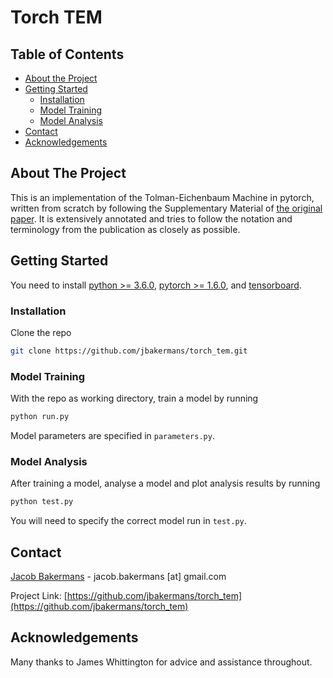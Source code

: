 <!--
[![Contributors][contributors-shield]][contributors-url]
[![Forks][forks-shield]][forks-url]
[![Stargazers][stars-shield]][stars-url]
[![Issues][issues-shield]][issues-url]
[![MIT License][license-shield]][license-url]
[![LinkedIn][linkedin-shield]][linkedin-url]
-->

# Torch TEM

<!-- TABLE OF CONTENTS -->
## Table of Contents

* [About the Project](#about-the-project)
* [Getting Started](#getting-started)
	* [Installation](#installation)
	* [Model Training](#model-training)
	* [Model Analysis](#model-analysis)	
* [Contact](#contact)
* [Acknowledgements](#acknowledgements)


<!-- ABOUT THE PROJECT -->
## About The Project

This is an implementation of the Tolman-Eichenbaum Machine in pytorch, written from scratch by following the Supplementary Material of [the original paper](https://www.biorxiv.org/content/10.1101/770495v2.full). It is extensively annotated and tries to follow the notation and terminology from the publication as closely as possible.


<!-- GETTING STARTED -->
## Getting Started

You need to install [python >= 3.6.0](https://www.python.org/downloads/), [pytorch >= 1.6.0](https://pytorch.org/), and [tensorboard](https://www.tensorflow.org/tensorboard).


### Installation

Clone the repo
```sh
git clone https://github.com/jbakermans/torch_tem.git
```

### Model Training

With the repo as working directory, train a model by running
```sh
python run.py
```
Model parameters are specified in ```parameters.py```.

### Model Analysis

After training a model, analyse a model and plot analysis results by running
```sh
python test.py
```
You will need to specify the correct model run in ```test.py```.

<!-- CONTACT -->
## Contact

[Jacob Bakermans](http://users.ox.ac.uk/~phys1358/) - jacob.bakermans [at] gmail.com

Project Link: [https://github.com/jbakermans/torch_tem](https://github.com/jbakermans/torch_tem)


<!-- ACKNOWLEDGEMENTS -->
## Acknowledgements

Many thanks to James Whittington for advice and assistance throughout.